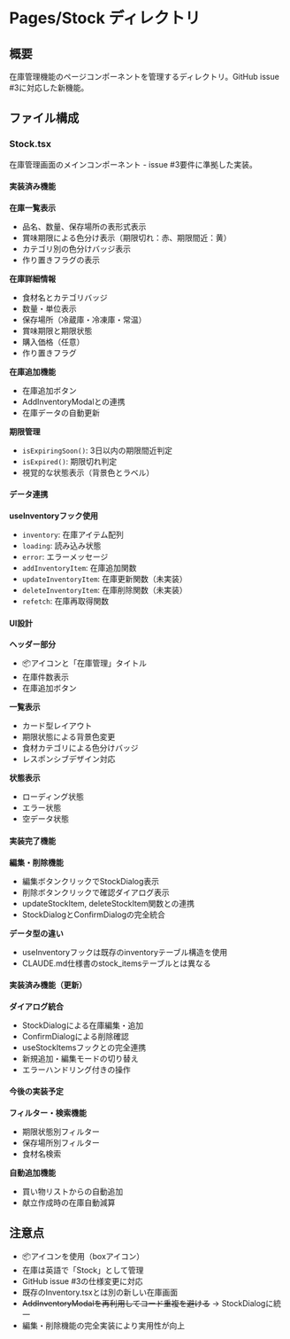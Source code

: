 # Pages/Stock ディレクトリ

## 概要
在庫管理機能のページコンポーネントを管理するディレクトリ。GitHub issue #3に対応した新機能。

## ファイル構成

### Stock.tsx
在庫管理画面のメインコンポーネント - issue #3要件に準拠した実装。

#### 実装済み機能

**在庫一覧表示**
- 品名、数量、保存場所の表形式表示
- 賞味期限による色分け表示（期限切れ：赤、期限間近：黄）
- カテゴリ別の色分けバッジ表示
- 作り置きフラグの表示

**在庫詳細情報**
- 食材名とカテゴリバッジ
- 数量・単位表示
- 保存場所（冷蔵庫・冷凍庫・常温）
- 賞味期限と期限状態
- 購入価格（任意）
- 作り置きフラグ

**在庫追加機能**
- 在庫追加ボタン
- AddInventoryModalとの連携
- 在庫データの自動更新

**期限管理**
- `isExpiringSoon()`: 3日以内の期限間近判定
- `isExpired()`: 期限切れ判定
- 視覚的な状態表示（背景色とラベル）

#### データ連携

**useInventoryフック使用**
- `inventory`: 在庫アイテム配列
- `loading`: 読み込み状態
- `error`: エラーメッセージ
- `addInventoryItem`: 在庫追加関数
- `updateInventoryItem`: 在庫更新関数（未実装）
- `deleteInventoryItem`: 在庫削除関数（未実装）
- `refetch`: 在庫再取得関数

#### UI設計

**ヘッダー部分**
- 📦アイコンと「在庫管理」タイトル
- 在庫件数表示
- 在庫追加ボタン

**一覧表示**
- カード型レイアウト
- 期限状態による背景色変更
- 食材カテゴリによる色分けバッジ
- レスポンシブデザイン対応

**状態表示**
- ローディング状態
- エラー状態
- 空データ状態

#### 実装完了機能

**編集・削除機能**
- 編集ボタンクリックでStockDialog表示
- 削除ボタンクリックで確認ダイアログ表示
- updateStockItem, deleteStockItem関数との連携
- StockDialogとConfirmDialogの完全統合

**データ型の違い**
- useInventoryフックは既存のinventoryテーブル構造を使用
- CLAUDE.md仕様書のstock_itemsテーブルとは異なる

#### 実装済み機能（更新）

**ダイアログ統合**
- StockDialogによる在庫編集・追加
- ConfirmDialogによる削除確認
- useStockItemsフックとの完全連携
- 新規追加・編集モードの切り替え
- エラーハンドリング付きの操作

#### 今後の実装予定

**フィルター・検索機能**
- 期限状態別フィルター
- 保存場所別フィルター
- 食材名検索

**自動追加機能**
- 買い物リストからの自動追加
- 献立作成時の在庫自動減算

## 注意点
- 📦アイコンを使用（boxアイコン）
- 在庫は英語で「Stock」として管理
- GitHub issue #3の仕様変更に対応
- 既存のInventory.tsxとは別の新しい在庫画面
- ~~AddInventoryModalを再利用してコード重複を避ける~~ → StockDialogに統一
- 編集・削除機能の完全実装により実用性が向上